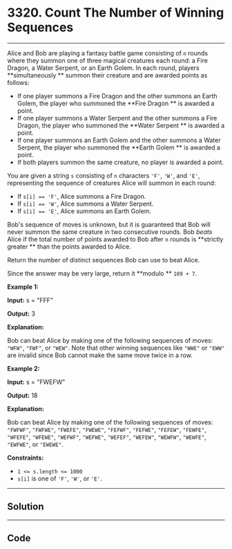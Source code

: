 # 3320. Count The Number of Winning Sequences

---

Alice and Bob are playing a fantasy battle game consisting of `n` rounds where they summon one of three magical creatures each round: a Fire Dragon, a Water Serpent, or an Earth Golem. In each round, players **simultaneously ** summon their creature and are awarded points as follows:

  * If one player summons a Fire Dragon and the other summons an Earth Golem, the player who summoned the **Fire Dragon ** is awarded a point.
  * If one player summons a Water Serpent and the other summons a Fire Dragon, the player who summoned the **Water Serpent ** is awarded a point.
  * If one player summons an Earth Golem and the other summons a Water Serpent, the player who summoned the **Earth Golem ** is awarded a point.
  * If both players summon the same creature, no player is awarded a point.



You are given a string `s` consisting of `n` characters `'F'`, `'W'`, and `'E'`, representing the sequence of creatures Alice will summon in each round:

  * If `s[i] == 'F'`, Alice summons a Fire Dragon.
  * If `s[i] == 'W'`, Alice summons a Water Serpent.
  * If `s[i] == 'E'`, Alice summons an Earth Golem.



Bob's sequence of moves is unknown, but it is guaranteed that Bob will never summon the same creature in two consecutive rounds. Bob _beats_ Alice if the total number of points awarded to Bob after `n` rounds is **strictly greater ** than the points awarded to Alice.

Return the number of distinct sequences Bob can use to beat Alice.

Since the answer may be very large, return it **modulo ** `109 + 7`.

 

**Example 1:**

**Input:** s = "FFF"

**Output:** 3

**Explanation:**

Bob can beat Alice by making one of the following sequences of moves: `"WFW"`, `"FWF"`, or `"WEW"`. Note that other winning sequences like `"WWE"` or `"EWW"` are invalid since Bob cannot make the same move twice in a row.

**Example 2:**

**Input:** s = "FWEFW"

**Output:** 18

**Explanation:**

Bob can beat Alice by making one of the following sequences of moves: `"FWFWF"`, `"FWFWE"`, `"FWEFE"`, `"FWEWE"`, `"FEFWF"`, `"FEFWE"`, `"FEFEW"`, `"FEWFE"`, `"WFEFE"`, `"WFEWE"`, `"WEFWF"`, `"WEFWE"`, `"WEFEF"`, `"WEFEW"`, `"WEWFW"`, `"WEWFE"`, `"EWFWE"`, or `"EWEWE"`.

 

**Constraints:**

  * `1 <= s.length <= 1000`
  * `s[i]` is one of `'F'`, `'W'`, or `'E'`.

---

## Solution



---

## Code
```python


```